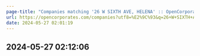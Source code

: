 ```yaml
---
page-title: "Companies matching '26 W SIXTH AVE, HELENA' :: OpenCorporates"
url: https://opencorporates.com/companies?utf8=%E2%9C%93&q=26+W+SIXTH+AVE%2C+HELENA&commit=Go&jurisdiction_code=&utf8=%E2%9C%93&commit=Go&controller=searches&action=search_companies&mode=best_fields&search_fields%5B%5D=name&search_fields%5B%5D=previous_names&search_fields%5B%5D=company_number&search_fields%5B%5D=other_company_numbers&search_fields%5B%5D=registered_address_in_full&search_fields%5B%5D=trademark_registration_mark_texts&branch=&nonprofit=&order=
date: 2024-05-27 02:01:19
---
```

## 2024-05-27 02:12:06

